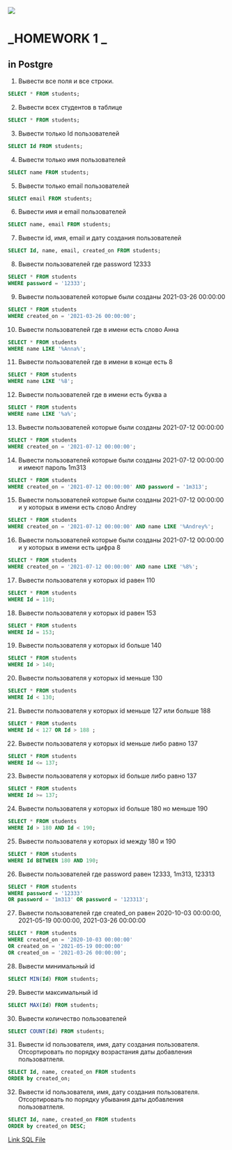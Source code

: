 ![](https://timeweb.com/ru/community/article/6a/6aec84e99f708bc438b913c3089e18ae.png)

# _HOMEWORK 1 _
## in Postgre

 1.  Вывести все поля и все строки.
```sql
SELECT * FROM students;
```
2. Вывести всех студентов в таблице
```sql
SELECT * FROM students;
```
 3. Вывести только Id пользователей
```sql
SELECT Id FROM students;
```
 4. Вывести только имя пользователей
```sql
SELECT name FROM students;
```
5. Вывести только email пользователей
```sql
SELECT email FROM students;
```
6. Вывести имя и email пользователей
```sql
SELECT name, email FROM students;
```
7. Вывести id, имя, email и дату создания пользователей
```sql
SELECT Id, name, email, created_on FROM students;
```
8. Вывести пользователей где password 12333
```sql
SELECT * FROM students 
WHERE password = '12333';
```
9. Вывести пользователей которые были созданы 2021-03-26 00:00:00 
```sql
SELECT * FROM students 
WHERE created_on = '2021-03-26 00:00:00';
```
10. Вывести пользователей где в имени есть слово Анна
```sql
SELECT * FROM students 
WHERE name LIKE '%Anna%';
```
 11. Вывести пользователей где в имени в конце есть 8
 ```sql
 SELECT * FROM students 
 WHERE name LIKE '%8';
```
12. Вывести пользователей где в имени есть буква а
```sql
SELECT * FROM students 
WHERE name LIKE '%a%';
```
13. Вывести пользователей которые были созданы 2021-07-12 00:00:00
```sql
SELECT * FROM students 
WHERE created_on = '2021-07-12 00:00:00';
```
14. Вывести пользователей которые были созданы 2021-07-12 00:00:00 и имеют пароль 1m313
```sql
SELECT * FROM students 
WHERE created_on = '2021-07-12 00:00:00' AND password = '1m313';
```
15. Вывести пользователей которые были созданы 2021-07-12 00:00:00 и у которых в имени есть слово Andrey
```sql
SELECT * FROM students 
WHERE created_on = '2021-07-12 00:00:00' AND name LIKE '%Andrey%';
```
 16. Вывести пользователей которые были созданы 2021-07-12 00:00:00 и у которых в имени есть цифра 8
```sql
SELECT * FROM students 
WHERE created_on = '2021-07-12 00:00:00' AND name LIKE '%8%';
```
 17. Вывести пользователя у которых id равен 110
```sql
SELECT * FROM students 
WHERE Id = 110;
```
 18. Вывести пользователя у которых id равен 153
```sql
SELECT * FROM students 
WHERE Id = 153;
```
19. Вывести пользователя у которых id больше 140
```sql
SELECT * FROM students 
WHERE Id > 140;
```
20. Вывести пользователя у которых id меньше 130
```sql
SELECT * FROM students 
WHERE Id < 130;
```
21. Вывести пользователя у которых id меньше 127 или больше 188
```sql
SELECT * FROM students 
WHERE Id < 127 OR Id > 188 ;
```
 22. Вывести пользователя у которых id меньше либо равно 137
```sql
SELECT * FROM students 
WHERE Id <= 137;
```
 23. Вывести пользователя у которых id больше либо равно 137
```sql
SELECT * FROM students 
WHERE Id >= 137;
```
24. Вывести пользователя у которых id больше 180 но меньше 190
```sql
SELECT * FROM students 
WHERE Id > 180 AND Id < 190;
```
 25. Вывести пользователя у которых id между 180 и 190
```sql
SELECT * FROM students 
WHERE Id BETWEEN 180 AND 190;
```
26. Вывести пользователей где password равен 12333, 1m313, 123313
```sql
SELECT * FROM students 
WHERE password = '12333' 
OR password = '1m313' OR password = '123313';
```
27. Вывести пользователей где created_on равен 2020-10-03 00:00:00, 2021-05-19 00:00:00, 2021-03-26 00:00:00
```sql
SELECT * FROM students 
WHERE created_on = '2020-10-03 00:00:00' 
OR created_on = '2021-05-19 00:00:00' 
OR created_on = '2021-03-26 00:00:00';
```
28. Вывести минимальный id
```sql
SELECT MIN(Id) FROM students;
```
 29. Вывести максимальный id
```sql
SELECT MAX(Id) FROM students;
```
 30. Вывести количество пользователей
```sql
SELECT COUNT(Id) FROM students;
```
 31. Вывести id пользователя, имя, дату создания пользователя. Отсортировать по порядку возрастания даты добавления пользоватлеля.
```sql
SELECT Id, name, created_on FROM students
ORDER by created_on;
```
32. Вывести id пользователя, имя, дату создания пользователя. Отсортировать по порядку убывания даты добавления пользоватлеля.
```sql
SELECT Id, name, created_on FROM students
ORDER by created_on DESC;
```
[Link SQL File](https://github.com/Gordmick/HOMEWORKS_Course_V_Ksendzov/blob/main/SQL/HW_1_.sql)
